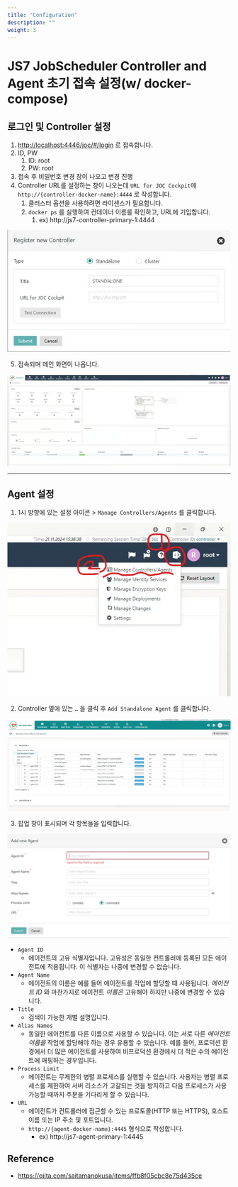 ```yaml
---
title: "Configuration"
description: ""
weight: 3
---
```


# JS7 JobScheduler Controller and Agent 초기 접속 설정(w/ docker-compose)

## 로그인 및 Controller 설정

1. [http://localhost:4446/joc/#/login](http://localhost:4446/joc/#/login) 로 접속합니다.
2. ID, PW
   1. ID: root
   2. PW: root
3. 접속 후 비밀번호 변경 창이 나오고 변경 진행
4. Controller URL를 설정하는 창이 나오는데 `URL for JOC Cockpit`에 `http://{controller-docker-name}:4444` 로 작성합니다.
   1. 클러스터 옵션을 사용하려면 라이센스가 필요합니다.
   2. `docker ps` 를 실행하여 컨테이너 이름를 확인하고, URL에 기입합니다.
      1. ex) http://js7-controller-primary-1:4444

![config-1](images/configuration-1.png)

5. 접속되며 메인 화면이 나옵니다.

![config-2](images/configuration-2.png)

---

## Agent 설정

1. 1시 방향에 있는 설정 아이콘 > `Manage Controllers/Agents` 를 클릭합니다.

![config-3](images/configuration-3.png)

2. Controller 옆에 있는 `…` 을 클릭 후 `Add Standalone Agent` 를 클릭합니다.

![config-4](images/configuration-4.png)

3. 팝업 창이 표시되며 각 항목들을 입력합니다.

![config-5](images/configuration-5.png)

* `Agent ID`
  * 에이전트의 고유 식별자입니다. 고유성은 동일한 컨트롤러에 등록된 모든 에이전트에 적용됩니다. 이 식별자는 나중에 변경할 수 없습니다.
* `Agent Name`
  * 에이전트의 이름은 예를 들어 에이전트를 작업에 할당할 때 사용됩니다. _에이전트 ID_ 와 마찬가지로 에이전트 _이름은_ 고유해야 하지만 나중에 변경할 수 있습니다.
* `Title`
  * 검색이 가능한 개별 설명입니다.
* `Alias Names`
  * 동일한 에이전트를 다른 이름으로 사용할 수 있습니다. 이는 서로 다른 _에이전트 이름을_ 작업에 할당해야 하는 경우 유용할 수 있습니다. 예를 들어, 프로덕션 환경에서 더 많은 에이전트를 사용하여 비프로덕션 환경에서 더 적은 수의 에이전트에 매핑하는 경우입니다.
* `Process Limit`
  * 에이전트는 무제한의 병렬 프로세스를 실행할 수 있습니다. 사용자는 병렬 프로세스를 제한하여 서버 리소스가 고갈되는 것을 방지하고 다음 프로세스가 사용 가능할 때까지 주문을 기다리게 할 수 있습니다.
* `URL`
  * 에이전트가 컨트롤러에 접근할 수 있는 프로토콜(HTTP 또는 HTTPS), 호스트 이름 또는 IP 주소 및 포트입니다.
  * `http://{agent-docker-name}:4445` 형식으로 작성합니다.
    * ex) http://js7-agent-primary-1:4445

## Reference

* https://qiita.com/saitamanokusa/items/ffb8f05cbc8e75d435ce
